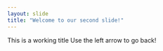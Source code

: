```yaml
---
layout: slide
title: "Welcome to our second slide!"
---
```

This is a working title
Use the left arrow to go back!
